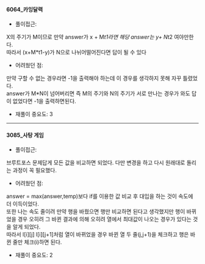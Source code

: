 #### 6064_카잉달력
- 풀이접근: 

X의 주기가 M이므로 만약 answer가 x + M*t1라면 해당 answer는 y+ N*t2 여야만한다.<br>따라서 (x+M*t1-y)가 N으로 나뉘어떨어진다면 답이 될 수 있다

- 어려웠던 점:

만약 구할 수 없는 경우라면 -1을 출력해야 하는데 이 경우를 생각하지 못해 자꾸 틀렸었다.<br>answer가 M*N이 넘어버리면 즉 M의 주기와 N의 주기가 서로 만나는 경우가 와도 답이 없었다면 -1을 출력하면된다.

- 재풀이 중요도: 3
---------------------------------------
#### 3085_사탕 게임
- 풀이접근: 

브루트포스 문제답게 모든 값을 비교하면 되었다. 다만 변경을 하고 다시 원래대로 돌리는 과정이 꼭 필요했다. 

- 어려웠던 점:

answer = max(answer,temp)보다 if를 이용한 값 비교 후 대입을 하는 것이 속도에 더 이득이었다. <br> 또한 나는 속도 줄이려 만약 행을 바꿨으면 행만 비교하면 된다고 생각했지만 행이 바뀌었을 경우 오히려 그 바뀐 결과에 의해 오히려 열에서 최대값이 나오는 경우가 있다는 것을 알게 되었다.
<br>따라서 l[i][j] l[i][j+1]처럼 열이 바뀌었을 경우 바뀐 열 두 줄(j,j+1)을 체크하고 행은 바뀐 줄만 체크(i)하면 된다. 

- 재풀이 중요도: 2